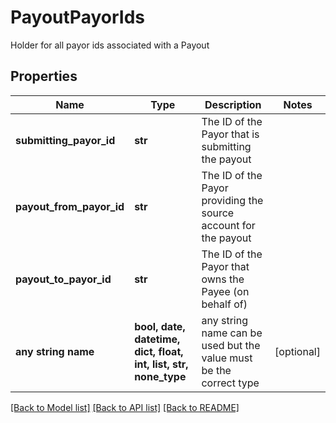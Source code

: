 # PayoutPayorIds

Holder for all payor ids associated with a Payout

## Properties
Name | Type | Description | Notes
------------ | ------------- | ------------- | -------------
**submitting_payor_id** | **str** | The ID of the Payor that is submitting the payout | 
**payout_from_payor_id** | **str** | The ID of the Payor providing the source account for the payout | 
**payout_to_payor_id** | **str** | The ID of the Payor that owns the Payee (on behalf of) | 
**any string name** | **bool, date, datetime, dict, float, int, list, str, none_type** | any string name can be used but the value must be the correct type | [optional]

[[Back to Model list]](../README.md#documentation-for-models) [[Back to API list]](../README.md#documentation-for-api-endpoints) [[Back to README]](../README.md)


